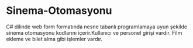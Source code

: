 # Sinema-Otomasyonu
C# dilinde web form formatında nesne tabanlı programlamaya uyun şekilde sinema otomasyonu kodlarını içerir.Kullanıcı ve personel girişi vardır. Film ekleme ve bilet alma gibi işlemler vardır.
